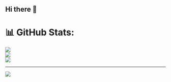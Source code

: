 ## Hi there 👋

# 📊 GitHub Stats:
![](https://github-readme-stats.vercel.app/api?username=FilippoPaganelli&theme=dark&hide_border=false&include_all_commits=true&count_private=true)<br/>
![](https://github-readme-streak-stats.herokuapp.com/?user=FilippoPaganelli&theme=dark&hide_border=false)<br/>
![](https://github-readme-stats.vercel.app/api/top-langs/?username=FilippoPaganelli&theme=dark&hide_border=false&include_all_commits=true&count_private=true&layout=compact)

---
[![](https://visitcount.itsvg.in/api?id=FilippoPaganelli&icon=0&color=3)](https://visitcount.itsvg.in)

<!-- Proudly created with GPRM ( https://gprm.itsvg.in ) -->
